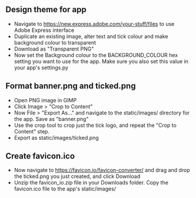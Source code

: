 ## Design theme for app
- Navigate to https://new.express.adobe.com/your-stuff/files to use Adobe Express interface
- Duplicate an existing image, alter text and tick colour and make background colour to transparent
- Download as "Transparent PNG"
- Now set the Background colour to the BACKGROUND_COLOUR hex setting you want to use for the app. Make sure you also set this value in your app's settings.py

## Format banner.png and ticked.png
- Open PNG image in GIMP
- Click Image > "Crop to Content"
- Now File > "Export As..." and navigate to the static/images/ directory for the app. Save as "banner.png"
- Use the crop tool to crop just the tick logo, and repeat the "Crop to Content" step.
- Export as static/images/ticked.png

## Create favicon.ico
- Now navigate to https://favicon.io/favicon-converter/ and drag and drop the ticked.png you just created, and click Download
- Unzip the favicon_io.zip file in your Downloads folder. Copy the favicon.ico file to the app's static/images/
